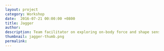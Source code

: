 ```yaml
---
layout: project
category: Workshop
date:  2016-07-21 00:00:00 +0800
title: Jagger
author:
description: Team facilitator on exploring on-body force and shape sensors for a movement-based musical listening experience at OpenHCI 2016 workshop.
thumbnail: jagger-thumb.png
permalink:
---
```

